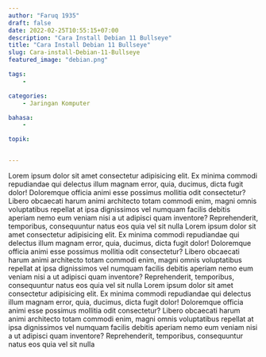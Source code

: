 ```yaml
---
author: "Faruq 1935"
draft: false
date: 2022-02-25T10:55:15+07:00
description: "Cara Install Debian 11 Bullseye"
title: "Cara Install Debian 11 Bullseye"
slug: Cara-install-Debian-11-Bullseye
featured_image: "debian.png"

tags:
    -

categories:
    - Jaringan Komputer

bahasa:
    -

topik:


---
```


Lorem ipsum dolor sit amet consectetur adipisicing elit. Ex minima commodi repudiandae qui delectus illum magnam error, quia, ducimus, dicta fugit dolor! Doloremque officia animi esse possimus mollitia odit consectetur? Libero obcaecati harum animi architecto totam commodi enim, magni omnis voluptatibus repellat at ipsa dignissimos vel numquam facilis debitis aperiam nemo eum veniam nisi a ut adipisci quam inventore? Reprehenderit, temporibus, consequuntur natus eos quia vel sit nulla Lorem ipsum dolor sit amet consectetur adipisicing elit. Ex minima commodi repudiandae qui delectus illum magnam error, quia, ducimus, dicta fugit dolor! Doloremque officia animi esse possimus mollitia odit consectetur? Libero obcaecati harum animi architecto totam commodi enim, magni omnis voluptatibus repellat at ipsa dignissimos vel numquam facilis debitis aperiam nemo eum veniam nisi a ut adipisci quam inventore? Reprehenderit, temporibus, consequuntur natus eos quia vel sit nulla Lorem ipsum dolor sit amet consectetur adipisicing elit. Ex minima commodi repudiandae qui delectus illum magnam error, quia, ducimus, dicta fugit dolor! Doloremque officia animi esse possimus mollitia odit consectetur? Libero obcaecati harum animi architecto totam commodi enim, magni omnis voluptatibus repellat at ipsa dignissimos vel numquam facilis debitis aperiam nemo eum veniam nisi a ut adipisci quam inventore? Reprehenderit, temporibus, consequuntur natus eos quia vel sit nulla 